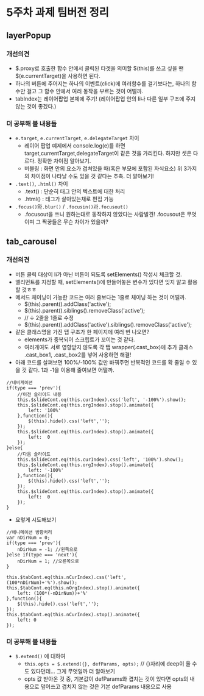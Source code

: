# 5주차 과제 팀버전 정리

## layerPopup
### 개선의견
* $.proxy로 호출한 함수 안에서 클릭된 타겟을 의미할 $(this)를 쓰고 싶을 땐 $(e.currentTarget)을 사용하면 된다.
* 하나의 버튼에 주어지는 하나의 이벤트(click)에 여러함수를 걸기보다는, 하나의 함수만 걸고 그 함수 안에서 여러 동작을 부르는 것이 어떨까.
* tabIndex는 레이어팝업 본체에 주기! (레이어팝업 안의 li나 다른 일부 구조에 주지 않는 것이 좋겠다.)

### 더 공부해 볼 내용들
* `e.target`, `e.currentTarget`, `e.delegateTarget` 차이
  * 레이어 팝업 예제에서 console.log(e)를 하면 target,currentTarget,delegateTarget이 같은 것을 가리킨다. 하지만 셋은 다르다. 정확한 차이점 알아보기.
  * 버블링 : 화면 안의 요소가 겹쳐있을 때(혹은 부모에 포함된 자식요소) 위 3가지의 차이점이 나타날 수도 있을 것 같다는 추측. 더 알아보기!
* `.text()`, `.html()` 차이
  * .text() : 단순히 태그 안의 텍스트에 대한 처리
  * .html() : 태그가 살아있는채로 편집 가능
* `.focus()`와`.blur()` / `.focusin()`과`.focusout()`
  * .focusout을 쓰니 원하는대로 동작하지 않았다는 사람발견! .focusout은 무엇이며 그 짝꿍들은 무슨 차이가 있을까?

## tab_carousel
### 개선의견
* 버튼 클릭 대상이 li가 아닌 버튼이 되도록 setElements() 작성시 체크할 것.
* 엘리먼트를 지정할 때, setElements()에 만들어놓은 변수가 있다면 잊지 말고 활용할 것ㅎㅎ
* 메서드 체이닝이 가능한 코드는 여러 줄보다는 1줄로 체이닝 하는 것이 어떨까.
  * $(this).parent().addClass('active');
  * $(this).parent().siblings().removeClass('active');
  * // ↓ 2줄을 1줄로 수정
  * $(this).parent().addClass('active').siblings().removeClass('active');
* 같은 클래스명을 가진 탭 구조가 한 페이지에 여러 번 나오면?
  * elements가 중복되어 스크립트가 꼬이는 것 같다.
  * 여러개여도 서로 영향받지 않도록 각 탭 wrapper(.cast_box)에 추가 클래스 .cast_box1, .cast_box2를 넣어 사용하면 해결!
* 아래 코드를 살펴보면 100%/-100% 값만 바꿔주면 반복적인 코드를 확 줄일 수 있을 것 같다. 1과 -1을 이용해 줄여보면 어떨까.
```
//네비게이션
if(type === 'prev'){
    //이전 슬라이드 내용
    this.$slideCont.eq(this.curIndex).css('left', '-100%').show();
    this.$slideCont.eq(this.orgIndex).stop().animate({
        left: '100%'
    },function(){
        $(this).hide().css('left','');
    });
    this.$slideCont.eq(this.curIndex).stop().animate({
        left:  0
    });
}else{
    //다음 슬라이드
    this.$slideCont.eq(this.curIndex).css('left', '100%').show();
    this.$slideCont.eq(this.orgIndex).stop().animate({
        left: '-100%'
    },function(){
        $(this).hide().css('left','');
    });
    this.$slideCont.eq(this.curIndex).stop().animate({
        left:  0
    });
}
```
* 요렇게 시도해보기
```
//애니메이션 방향처리
var nDirNum = 0;
if(type === 'prev'){
    nDirNum = -1; //왼쪽으로
}else if(type === 'next'){
    nDirNum = 1; //오른쪽으로
}

this.$tabCont.eq(this.nCurIndex).css('left', (100*nDirNum)+'%').show();
this.$tabCont.eq(this.nOrgIndex).stop().animate({
    left: (100*(-nDirNum))+'%'
},function(){
    $(this).hide().css('left','');
});
this.$tabCont.eq(this.nCurIndex).stop().animate({
    left: 0
});
```

### 더 공부해 볼 내용들
* `$.extend()` 에 대하여
  * `this.opts = $.extend({}, defParams, opts);` // {}자리에 deep이 올 수도 있다던데... 그게 무엇일까 더 알아보기
  * opts 값 받아온 것 중, 기본값이 defParams와 겹치는 것이 있다면 opts의 내용으로 덮어쓰고 겹치지 않는 것은 기본 defParams 내용으로 사용
